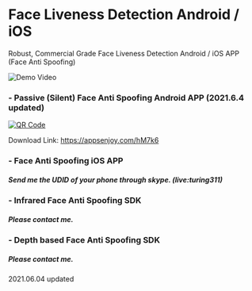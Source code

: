 # Face Liveness Detection Android / iOS
Robust, Commercial Grade Face Liveness Detection Android / iOS APP (Face Anti Spoofing)

![Demo Video](https://raw.githubusercontent.com/Nikit333/Face-Anti-Spoofing-Android-iOS/main/2.gif)

### - Passive (Silent) Face Anti Spoofing Android APP  (2021.6.4 updated)
[![QR Code](https://chart.googleapis.com/chart?chs=150&cht=qr&chl=https://appsenjoy.com/hM7k6&choe=UTF-8&chld=|0)](https://appsenjoy.com/hM7k6)

Download Link: https://appsenjoy.com/hM7k6

### - Face Anti Spoofing iOS APP
##### Send me the UDID of your phone through skype. (live:turing311)

### - Infrared Face Anti Spoofing SDK
##### Please contact me.

### - Depth based Face Anti Spoofing SDK
##### Please contact me.

2021.06.04 updated
